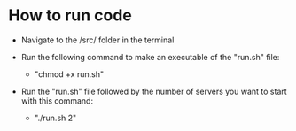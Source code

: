 # How to run code
- Navigate to the /src/ folder in the terminal
- Run the following command to make an executable of the "run.sh" file:
    - "chmod +x run.sh"

- Run the "run.sh" file followed by the number of servers you want to start with this command:
    - "./run.sh 2"